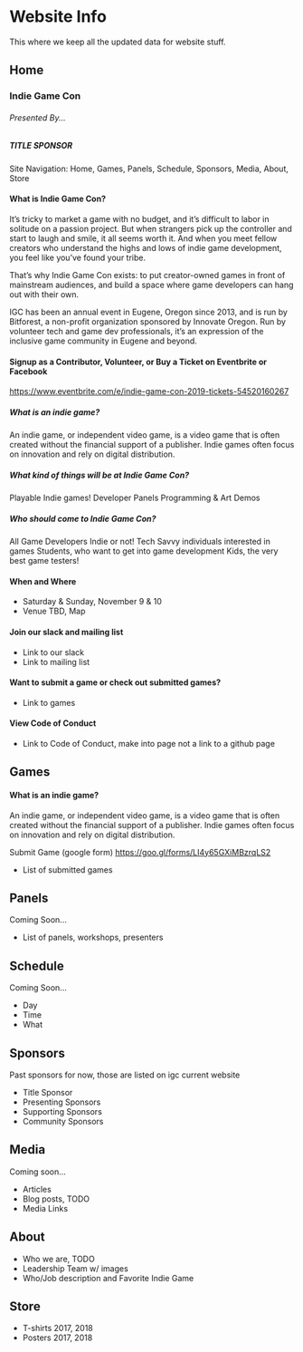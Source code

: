 # Website Info
This where we keep all the updated data for website stuff.

## Home
### Indie Game Con
###### Presented By...
##### TITLE SPONSOR

Site Navigation:
Home, Games, Panels, Schedule, Sponsors, Media, About, Store

#### What is Indie Game Con?
It’s tricky to market a game with no budget, and it’s difficult to labor in solitude on a passion project. But when strangers pick up the controller and start to laugh and smile, it all seems worth it. And when you meet fellow creators who understand the highs and lows of indie game development, you feel like you’ve found your tribe.

That’s why Indie Game Con exists: to put creator-owned games in front of mainstream audiences, and build a space where game developers can hang out with their own.

IGC has been an annual event in Eugene, Oregon since 2013, and is run by Bitforest, a non-profit organization sponsored by Innovate Oregon. Run by volunteer tech and game dev professionals, it’s an expression of the inclusive game community in Eugene and beyond.

#### Signup as a Contributor, Volunteer, or Buy a Ticket on Eventbrite or Facebook
https://www.eventbrite.com/e/indie-game-con-2019-tickets-54520160267

##### What is an indie game?
An indie game, or independent video game, is a video game that is often created without the financial support of a publisher. Indie games often focus on innovation and rely on digital distribution.

##### What kind of things will be at Indie Game Con?
Playable Indie games!
Developer Panels
Programming & Art Demos

##### Who should come to Indie Game Con?
All Game Developers Indie or not!
Tech Savvy individuals interested in games
Students, who want to get into game development
Kids, the very best game testers!

#### When and Where
- Saturday & Sunday, November 9 & 10
- Venue TBD, Map

#### Join our slack and mailing list
- Link to our slack
- Link to mailing list

#### Want to submit a game or check out submitted games?
- Link to games

#### View Code of Conduct
- Link to Code of Conduct, make into page not a link to a github page

## Games
#### What is an indie game?
An indie game, or independent video game, is a video game that is often created without the financial support of a publisher. Indie games often focus on innovation and rely on digital distribution.

Submit Game (google form)
https://goo.gl/forms/LI4y65GXiMBzrqLS2

- List of submitted games

## Panels
Coming Soon...
- List of panels, workshops, presenters

## Schedule
Coming Soon...
- Day
- Time
- What

## Sponsors
Past sponsors for now, those are listed on igc current website
- Title Sponsor
- Presenting Sponsors
- Supporting Sponsors
- Community Sponsors

## Media
Coming soon...
- Articles
- Blog posts, TODO
- Media Links

## About
- Who we are, TODO
- Leadership Team w/ images
- Who/Job description and Favorite Indie Game

## Store
- T-shirts 2017, 2018
- Posters 2017, 2018
